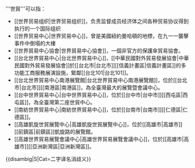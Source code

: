 '''世貿'''可以指：
* [[世界贸易组织|世界贸易组织]]，负责监督成员经济体之间各种贸易协议得到执行的一个国际组织
* [[世界贸易中心|世界贸易中心]]，曾是美國紐約曼哈頓的地標，在九一一襲擊事件中倒塌的大樓
* [[世界貿易中心協會|世界貿易中心協會]]，一個非官方的保護傘貿易協會。
* [[台北世界貿易中心|台北世界貿易中心]]，[[中華民國對外貿易發展協會|中華民國對外貿易發展協會]]於[[台北市|台北市]][[信義計畫區|信義計畫區]]的多功能工商服務展演設施，緊鄰[[台北101|台北101]]。
* [[台北世界貿易中心南港展覽館|台北世界貿易中心南港展覽館]]，位於[[台北市|台北市]][[南港區|南港區]]，為全臺灣最大的展覽暨會議中心。
* [[台中世界貿易中心|台中世界貿易中心]]，位於[[台中市|台中市]][[西屯區|西屯區]]，為全臺灣第二座世貿中心。
* [[南紡世界貿易中心|南紡世界貿易中心]]，位於[[台南市|台南市]][[仁德區|仁德區]]。
* [[高雄凱旋世貿展覽中心|高雄凱旋世貿展覽中心]]，位於[[高雄市|高雄市]][[前鎮區|前鎮區]]凱旋路的展覽館。
* [[高雄世界貿易展覽會議中心|高雄世界貿易展覽會議中心]]，位於[[高雄市|高雄市]][[亞洲新灣區|亞洲新灣區]]。

{{disambig|S|Cat=二字译名消歧义}}